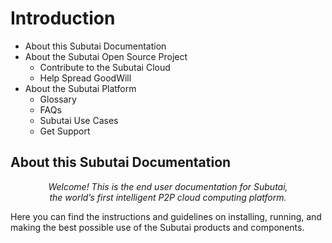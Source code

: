 # Introduction
- About this Subutai Documentation
- About the Subutai Open Source Project
  - Contribute to the Subutai Cloud
  - Help Spread GoodWill
- About the Subutai Platform
  - Glossary
  - FAQs
  - Subutai Use Cases
  - Get Support

## About this Subutai Documentation
<p align="center"> <i>Welcome! This is the end user documentation for Subutai, </br>the world’s first intelligent P2P cloud computing platform. </i> </p>

Here you can find the instructions and guidelines on installing, running, and making the best possible use of the Subutai products and components.

